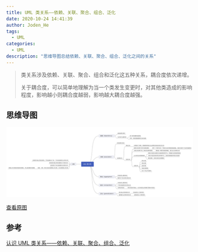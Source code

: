 ```yaml
---
title: UML 类关系——依赖、关联、聚合、组合、泛化
date: 2020-10-24 14:41:39
author: Joden_He
tags: 
  - UML
categories:
  - UML
description: "思维导图总结依赖、关联、聚合、组合、泛化之间的关系"
---
```


> 类关系涉及依赖、关联、聚合、组合和泛化这五种关系，耦合度依次递增。
>
> 关于耦合度，可以简单地理解为当一个类发生变更时，对其他类造成的影响程度，影响越小则耦合度越弱，影响越大耦合度越强。

## 思维导图

![类关系](/images/uml/class-diagram-relationships.svg)

[查看原图](/images/uml/class-diagram-relationships.svg)

## 参考

[认识 UML 类关系——依赖、关联、聚合、组合、泛化](https://blog.csdn.net/k346k346/article/details/59582926)